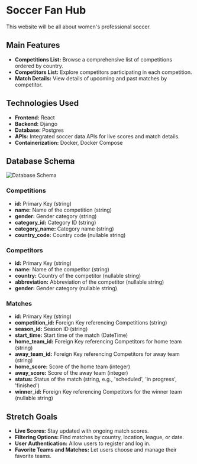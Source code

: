 # Soccer Fan Hub

This website will be all about women's professional soccer.

## Main Features

- **Competitions List:** Browse a comprehensive list of competitions ordered by country.
- **Competitors List:** Explore competitors participating in each competition.
- **Match Details:** View details of upcoming and past matches by competitor.

## Technologies Used

- **Frontend:** React
- **Backend:** Django
- **Database:** Postgres
- **APIs:** Integrated soccer data APIs for live scores and match details.
- **Containerization:** Docker, Docker Compose

## Database Schema

![Database Schema](https://file+.vscode-resource.vscode-cdn.net/Users/sandyfuentes/Desktop/Foxtrot-EW/MOD09/SoccerFanHub/backend%20/db_schema.png?version%3D1718413543115backend/db_schema.png)


### Competitions

- **id:** Primary Key (string)
- **name:** Name of the competition (string)
- **gender:** Gender category (string)
- **category_id:** Category ID (string)
- **category_name:** Category name (string)
- **country_code:** Country code (nullable string)

### Competitors

- **id:** Primary Key (string)
- **name:** Name of the competitor (string)
- **country:** Country of the competitor (nullable string)
- **abbreviation:** Abbreviation of the competitor (nullable string)
- **gender:** Gender category (nullable string)

### Matches

- **id:** Primary Key (string)
- **competition_id:** Foreign Key referencing Competitions (string)
- **season_id:** Season ID (string)
- **start_time:** Start time of the match (DateTime)
- **home_team_id:** Foreign Key referencing Competitors for home team (string)
- **away_team_id:** Foreign Key referencing Competitors for away team (string)
- **home_score:** Score of the home team (integer)
- **away_score:** Score of the away team (integer)
- **status:** Status of the match (string, e.g., 'scheduled', 'in progress', 'finished')
- **winner_id:** Foreign Key referencing Competitors for the winner team (nullable string)

## Stretch Goals

- **Live Scores:** Stay updated with ongoing match scores.
- **Filtering Options:** Find matches by country, location, league, or date.
- **User Authentication:** Allow users to register and log in.
- **Favorite Teams and Matches:** Let users choose and manage their favorite teams.

